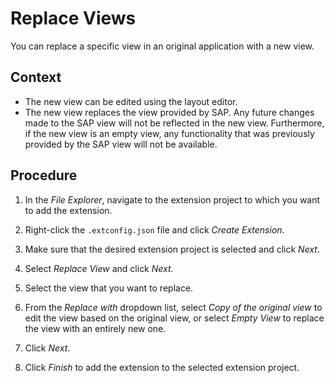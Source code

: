 <!-- loio57beb9e716094c4186b57ad34479ef33 -->

# Replace Views

You can replace a specific view in an original application with a new view.



## Context

-   The new view can be edited using the layout editor.
-   The new view replaces the view provided by SAP. Any future changes made to the SAP view will not be reflected in the new view. Furthermore, if the new view is an empty view, any functionality that was previously provided by the SAP view will not be available.



## Procedure

1.  In the *File Explorer*, navigate to the extension project to which you want to add the extension.

2.  Right-click the `.extconfig.json` file and click *Create Extension*.

3.  Make sure that the desired extension project is selected and click *Next*.

4.  Select *Replace View* and click *Next*.

5.  Select the view that you want to replace.

6.  From the *Replace with* dropdown list, select *Copy of the original view* to edit the view based on the original view, or select *Empty View* to replace the view with an entirely new one.

7.  Click *Next*.

8.  Click *Finish* to add the extension to the selected extension project.


